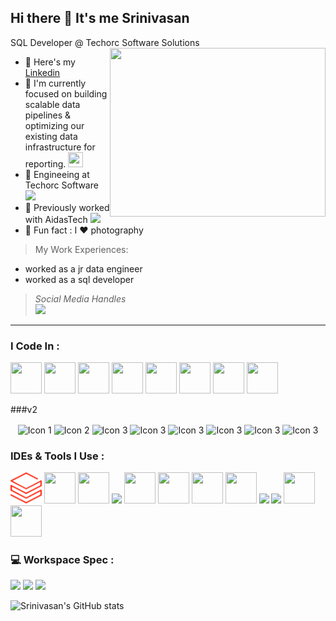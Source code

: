 ## Hi there 👋 It's me Srinivasan

SQL Developer @ Techorc Software Solutions
<img align="right" width="345" height="270" src="https://media.giphy.com/media/v1.Y2lkPWVjZjA1ZTQ3aWphOGgzYXpna3dtZHE4NG8yZXR3azJkcmRxZ3RrejQ5czFsbGpibyZlcD12MV9naWZzX3JlbGF0ZWQmY3Q9Zw/l46Cy1rHbQ92uuLXa/giphy.gif">
- 🔭 Here's my [Linkedin](https://www.linkedin.com/in/srinivasan4610/)                                                 
- 🌱 I'm currently focused on building scalable data pipelines & optimizing our existing data infrastructure for reporting. [<img height="24" width="24" src="https://static.zohocdn.com/catalyst-cdn/img/welcomeloader-b6a4057dc7.gif">](https://catalyst.zoho.com/)
- 🏢 Engineeing at Techorc Software [<img src="https://www.techorc.in/images/logo.svg" height="24">](https://www.techorc.in/)
- 🏢 Previously worked with AidasTech [<img src="https://www.aidastech.com/wp-content/uploads/2023/05/aidas-logo-1.png" height="24">](https://www.aidastech.com/)
- 📸 Fun fact : I ❤️ photography

> My Work Experiences: <br />
- worked as a jr data engineer
- worked as a sql developer

> *Social Media Handles* <br />
> [<img src="https://img.shields.io/badge/LinkedIn-0077B5?style=for-the-badge&logo=linkedin&logoColor=white" />](https://www.linkedin.com/in/srinivasan4610/) <br/>
---
### I Code In :
<img height="50" width="50" src="https://img.icons8.com/color/48/000000/python.png" /> <img height="50" width="50" src="https://img.icons8.com/fluency/48/mysql-logo.png"/> <img height="50" width="50" src="https://img.icons8.com/color/48/microsoft-sql-server.png" /> <img height="50" width="50" src="https://img.icons8.com/color/48/000000/mongodb.png"/> <img height="50" width="50" src="https://cdn.iconscout.com/icon/free/png-512/free-sqlite-icon-svg-png-download-282687.png?f=webp&w=256"/> <img height="50" width="50" src="https://img.icons8.com/color/48/000000/html-5.png" /> <img height="50" width="50" src="https://img.icons8.com/color/48/000000/css3.png" /> <img height="50" width="50" src="https://img.icons8.com/color/48/000000/bootstrap.png" />

###v2
<div style="text-align: center;">
  <img src="https://img.icons8.com/color/48/000000/python.png" alt="Icon 1" style="height: 50px; vertical-align: middle;">
  <img src="https://img.icons8.com/fluency/48/mysql-logo.png" alt="Icon 2" style="height: 50px; vertical-align: middle;">
  <img src="https://img.icons8.com/color/48/microsoft-sql-server.png" alt="Icon 3" style="height: 50px; vertical-align: middle;">
  <img src="https://img.icons8.com/color/48/000000/mongodb.png" alt="Icon 3" style="height: 50px; vertical-align: middle;">
  <img src="https://cdn.iconscout.com/icon/free/png-512/free-sqlite-icon-svg-png-download-282687.png?f=webp&w=256" alt="Icon 3" style="height: 50px; vertical-align: middle;">
  <img src="https://img.icons8.com/color/48/000000/html-5.png" alt="Icon 3" style="height: 50px; vertical-align: middle;">
  <img src="https://img.icons8.com/color/48/000000/css3.png" alt="Icon 3" style="height: 50px; vertical-align: middle;">
  <img src="https://img.icons8.com/color/48/000000/bootstrap.png" alt="Icon 3" style="height: 50px; vertical-align: middle;">
</div>

### IDEs & Tools I Use :
<img height="50" width="50" src="https://github.com/SRlNlVASAN/SRlNlVASAN/blob/main/Resource/idF4fnHpaJ_logos.png"/> <img height="50" width="50" src="https://registry.npmmirror.com/@lobehub/icons-static-png/latest/files/dark/snowflake-color.png"/> <img height="50" width="50" src="https://img.icons8.com/color/48/000000/pycharm.png"/> <img height="50" src="https://www.logo.wine/a/logo/DBeaver/DBeaver-Logo.wine.svg" /> <img height="50" width="50" src="https://img.icons8.com/fluency/48/mysql-logo.png"/> <img height="50" width="50" src="https://img.icons8.com/fluency/48/jupyter.png"/> <img height="50" width="50" src="https://img.icons8.com/color/48/000000/visual-studio-code-2019.png"/> <img height="50" width="50" src="https://img.icons8.com/color/50/000000/git.png"/> <img height="50" src="https://github.com/user-attachments/assets/bf44cb9b-ef1f-4738-8ab0-f34dd5941cb3" /> <img height="50" src="https://img.icons8.com/color/480/null/notion--v1.png" /> <img height="50" width="50" src="https://uxwing.com/wp-content/themes/uxwing/download/brands-and-social-media/canva-icon.png"/> <img height="50" width="50" src="https://img.icons8.com/doodle/48/000000/adobe-photoshop.png"/>

### 💻 Workspace Spec :
<img height="30" src="https://img.shields.io/badge/MSI-GL63_9RCX-ED1C24?style=for-the-badge&logo=msi&logoColor=white"/> <img height="30" src="https://img.shields.io/badge/NVIDIA-GTX_1050ti-76B900?style=for-the-badge&logo=nvidia&logoColor=white"/> <img height="30" src="https://img.shields.io/badge/Intel-Corei5_9300H-ED1C24?style=for-the-badge&logo=intel&logoColor=white"/> 

![Srinivasan's GitHub stats](https://github-readme-stats.vercel.app/api?username=SRlNlVASAN&theme=dark&show_icons=true&&hide=issues,contribs)
